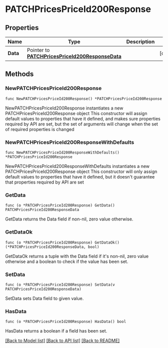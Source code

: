 # PATCHPricesPriceId200Response

## Properties

Name | Type | Description | Notes
------------ | ------------- | ------------- | -------------
**Data** | Pointer to [**PATCHPricesPriceId200ResponseData**](PATCHPricesPriceId200ResponseData.md) |  | [optional] 

## Methods

### NewPATCHPricesPriceId200Response

`func NewPATCHPricesPriceId200Response() *PATCHPricesPriceId200Response`

NewPATCHPricesPriceId200Response instantiates a new PATCHPricesPriceId200Response object
This constructor will assign default values to properties that have it defined,
and makes sure properties required by API are set, but the set of arguments
will change when the set of required properties is changed

### NewPATCHPricesPriceId200ResponseWithDefaults

`func NewPATCHPricesPriceId200ResponseWithDefaults() *PATCHPricesPriceId200Response`

NewPATCHPricesPriceId200ResponseWithDefaults instantiates a new PATCHPricesPriceId200Response object
This constructor will only assign default values to properties that have it defined,
but it doesn't guarantee that properties required by API are set

### GetData

`func (o *PATCHPricesPriceId200Response) GetData() PATCHPricesPriceId200ResponseData`

GetData returns the Data field if non-nil, zero value otherwise.

### GetDataOk

`func (o *PATCHPricesPriceId200Response) GetDataOk() (*PATCHPricesPriceId200ResponseData, bool)`

GetDataOk returns a tuple with the Data field if it's non-nil, zero value otherwise
and a boolean to check if the value has been set.

### SetData

`func (o *PATCHPricesPriceId200Response) SetData(v PATCHPricesPriceId200ResponseData)`

SetData sets Data field to given value.

### HasData

`func (o *PATCHPricesPriceId200Response) HasData() bool`

HasData returns a boolean if a field has been set.


[[Back to Model list]](../README.md#documentation-for-models) [[Back to API list]](../README.md#documentation-for-api-endpoints) [[Back to README]](../README.md)


